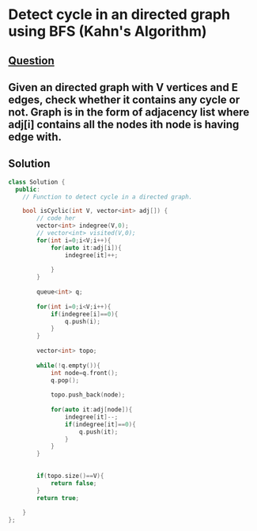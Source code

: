 # Detect cycle in an directed graph using BFS (Kahn's Algorithm)

## [Question](https://practice.geeksforgeeks.org/problems/detect-cycle-in-a-directed-graph/1)
Given an directed graph with V vertices and E edges, check whether it contains any cycle or not. Graph is in the form of adjacency list where adj[i] contains all the nodes ith node is having edge with.
---

## Solution

```cpp
class Solution {
  public:
    // Function to detect cycle in a directed graph.

    bool isCyclic(int V, vector<int> adj[]) {
        // code her
        vector<int> indegree(V,0);
        // vector<int> visited(V,0);
        for(int i=0;i<V;i++){
            for(auto it:adj[i]){
                indegree[it]++;
                
            }
        }
        
        queue<int> q;
        
        for(int i=0;i<V;i++){
            if(indegree[i]==0){
                q.push(i);
            }
        }
        
        vector<int> topo;
        
        while(!q.empty()){
            int node=q.front();
            q.pop();
            
            topo.push_back(node);
            
            for(auto it:adj[node]){
                indegree[it]--;
                if(indegree[it]==0){
                    q.push(it);
                }
            }
        }
        
        
        if(topo.size()==V){
            return false;
        }
        return true;
        
    }
};

